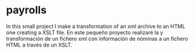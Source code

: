 # payrolls
In this small project I make a transformation of an xml archive to an HTML one creating a XSLT file. En este pequeño proyecto realizaré la y transformación de un fichero xml con información de nóminas a un fichero HTML a través de un XSLT.
